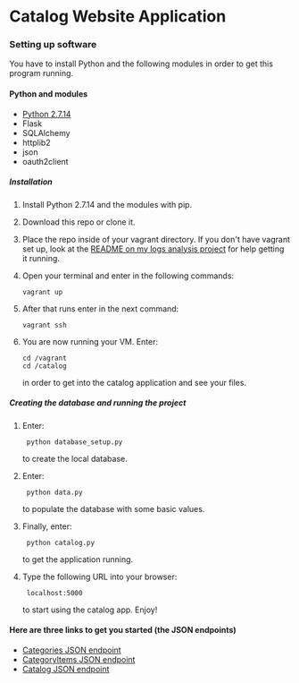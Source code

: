 # Catalog Website Application

### Setting up software
You have to install Python and the following modules in order to get this program running.

#### Python and modules
 * [Python 2.7.14](https://www.python.org/downloads/)
 * Flask
 * SQLAlchemy
 * httplib2
 * json
 * oauth2client

##### Installation
 1. Install Python 2.7.14 and the modules with pip.
 2. Download this repo or clone it.
 3. Place the repo inside of your vagrant directory. If you don't have vagrant set up, look at the [README on my logs analysis project](https://github.com/MrJustPeachy/FSND/blob/master/Logs%20Analysis/README.md) for help getting it running.
 4. Open your terminal and enter in the following commands:
 
        vagrant up
 7. After that runs enter in the next command:

        vagrant ssh

 8. You are now running your VM. Enter:

        cd /vagrant
        cd /catalog
    in order to get into the catalog application and see your files.
 
##### Creating the database and running the project
1. Enter:

        python database_setup.py
   to create the local database.
2. Enter:

        python data.py
   to populate the database with some basic values.
3. Finally, enter:
 
        python catalog.py
   to get the application running. 
4. Type the following URL into your browser:
      
        localhost:5000
   to start using the catalog app. Enjoy!

#### Here are three links to get you started (the JSON endpoints)
 * [Categories JSON endpoint](localhost:5000/categories.json)
 * [CategoryItems JSON endpoint](localhost:5000/categoryitems.json)
 * [Catalog JSON endpoint](localhost:5000/catalog.json)
